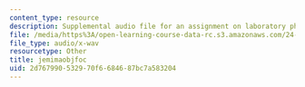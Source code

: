 ```yaml
---
content_type: resource
description: Supplemental audio file for an assignment on laboratory phonology.
file: /media/https%3A/open-learning-course-data-rc.s3.amazonaws.com/24-910-topics-in-linguistic-theory-laboratory-phonology-spring-2007/2d767990532970f6684687bc7a583204_jemimaobjfoc.wav
file_type: audio/x-wav
resourcetype: Other
title: jemimaobjfoc
uid: 2d767990-5329-70f6-6846-87bc7a583204
---
```

